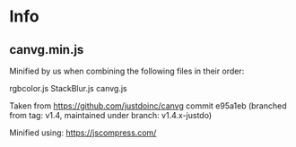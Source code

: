 # Info

## canvg.min.js

Minified by us when combining the following files in their order:

rgbcolor.js
StackBlur.js
canvg.js

Taken from https://github.com/justdoinc/canvg commit e95a1eb (branched from
tag: v1.4, maintained under branch: v1.4.x-justdo)

Minified using: https://jscompress.com/
